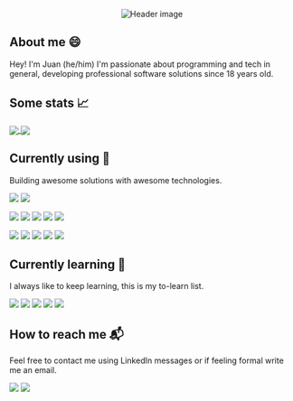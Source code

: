 <p  align="center">
  <img src="https://i.imgur.com/DzmaEgF.png" alt="Header image">
</p>

## About me 😄

Hey! I'm Juan (he/him) I'm passionate about programming and tech in general, developing professional software solutions since 18 years old.

## Some stats 📈

<a href="https://github.com/anuraghazra/github-readme-stats">
  <img align="center" src="https://github-readme-stats.vercel.app/api?username=angarita-dev&show_icons=true&include_all_commits=true&hide=stars,issues,contributed" />
</a>
<a href="https://github.com/anuraghazra/convoychat">
  <img align="center" src="https://github-readme-stats.vercel.app/api/top-langs/?username=angarita-dev&layout=compact" />
</a>

## Currently using 🔧
Building awesome solutions with awesome technologies.

[![](https://img.shields.io/badge/OS-Linux-informational?style=flat&logo=Linux&logoColor=white&color=FCC624)](https://www.linux.org/pages/download/)
[![](https://img.shields.io/badge/Editor-Vim-informational?style=flat&logo=Vim&logoColor=white&color=019733)](https://www.vim.org/)

[![](https://img.shields.io/badge/Code-JavaScript-informational?style=flat&logo=JavaScript&logoColor=white&color=F7DF1E)](https://www.javascript.com/)
[![](https://img.shields.io/badge/Code-Ruby-informational?style=flat&logo=Ruby&logoColor=white&color=CC342D)](https://www.ruby-lang.org/es/)
[![](https://img.shields.io/badge/Code-Ruby%20on%20Rails-informational?style=flat&logo=Ruby-on-rails&logoColor=white&color=CC0000)](https://rubyonrails.org/)
[![](https://img.shields.io/badge/Code-React-informational?style=flat&logo=React&logoColor=white&color=61DAFB)](https://reactjs.org/)
[![](https://img.shields.io/badge/Code-Redux-informational?style=flat&logo=Redux&logoColor=white&color=764ABC)](https://redux.js.org/)

[![](https://img.shields.io/badge/Shell-Oh%20My%20Zsh-informational?style=flat&logo=gnu-bash&logoColor=white&color=75ffac)](https://ohmyz.sh/)
[![](https://img.shields.io/badge/Tools-Heroku-informational?style=flat&logo=heroku&logoColor=white&color=430098)](https://dashboard.heroku.com/)
[![](https://img.shields.io/badge/Tools-Postman-informational?style=flat&logo=postman&logoColor=white&color=FF6C37)](https://www.postman.com/)
[![](https://img.shields.io/badge/Tools-MongoDB-informational?style=flat&logo=mongodb&logoColor=white&color=47A248)](https://www.mongodb.com/)
[![](https://img.shields.io/badge/Tools-Postgresql-informational?style=flat&logo=postgresql&logoColor=white&color=336791)](https://www.postgresql.org/)

## Currently learning 📖
I always like to keep learning, this is my to-learn list.

[![](https://img.shields.io/badge/Code-GraphQL-informational?style=flat&logo=graphql&logoColor=white&color=E10098)](https://graphql.org/)
[![](https://img.shields.io/badge/Tools-Kubernetes-informational?style=flat&logo=kubernetes&logoColor=white&color=326CE5)](https://kubernetes.io/)
[![](https://img.shields.io/badge/Code-Node.js-informational?style=flat&logo=node.js&logoColor=white&color=339933)](https://nodejs.org/)
[![](https://img.shields.io/badge/Code-Deno-informational?style=flat&logo=deno&logoColor=white&color=000)](https://deno.land/)
[![](https://img.shields.io/badge/Code-Rust-informational?style=flat&logo=rust&logoColor=white&color=000000)](https://www.rust-lang.org/)

## How to reach me 📬
Feel free to contact me using LinkedIn messages or if feeling formal write me an email.

[![](https://img.shields.io/badge/Lets%20connect-informational?style=flat&logo=linkedin&logoColor=white)](https://www.linkedin.com/in/juan-manuel-escobar-angarita-643593186/)
[![](https://img.shields.io/badge/-Email%20me-informational?style=flat&color=D14836&logo=gmail&logoColor=white)](mailto:angarita.dev@gmail.com)
